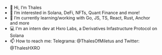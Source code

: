 - 👋 Hi, I’m Thales
- 👀 I’m interested in Solana, DeFi, NFTs, Quant Finance and more!
- 🌱 I’m currently learning/working with Go, JS, TS, React, Rust, Anchor and more
- 💻 I'm an intern dev at Hxro Labs, a Derivatives Infastructure Protocol on Solana
- 📫 How to reach me: Telegrama: @ThalesOfMiletus and Twitter: @ThalesHXRO

<!---
cinojosa0705/cinojosa0705 is a ✨ special ✨ repository because its `README.md` (this file) appears on your GitHub profile.
You can click the Preview link to take a look at your changes.
--->
